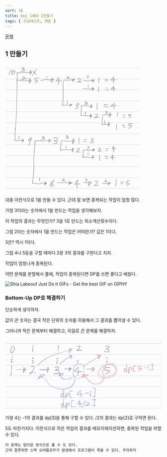 ```yaml
---
sort: 16
title: boj 1403 1만들기
tags: [ 코딩테스트, 백준 ]
---
```


[문제](https://www.acmicpc.net/problem/1403)

## 1 만들기

![image-20210130164332221](image-20210130164332221.png) 

대충 이런식으로 1을 만들 수 있다. 근데 잘 보면 중복되는 작업이 엄청 많다.

가령 3이라는 숫자에서 1을 만드는 작업을 생각해보자.

이 작업의 결과는 무엇인가? 3을 1로 만드는 최소계산횟수이다. 

그럼 2라는 숫자에서 1을 만드는 작업은 어떠한가? 값은 1이다. 

3은? 역시 1이다.

그럼 4나 5등을 구할 때마다 2랑 3의 결과를 구한다고 치자.

작업이 엄청나게 중복된다.

어떤 문제를 분할해서 풀때, 작업이 중복된다면 DP를 쓰면 좋다고 배웠다.

![Shia Labeouf Just Do It GIFs - Get the best GIF on GIPHY](https://media0.giphy.com/media/J7jsbfcJ2O5eo/giphy.gif) 

### Bottom-Up DP로 해결하기

단순하게 생각하자.

값이 큰 숫자는 결국 작은 단위의 숫자를 이용해서 그 결과를 뽑아낼 수 있다.

그러니까 작은 문제부터 해결하고, 이걸로 큰 문제를 해결하자.

![image-20210130165454303](image-20210130165454303.png) 

가령 4는 -1의 결과를 dp[3]을 통해 구할 수 있다. /2의 결과는 dp[2]로 구하면 된다.

5도 마찬가지다. 이런식으로 작은 작업의 결과를 메모이제이션하면, 중복된 작업을 피할 수 있다.

```note
이 문제는 탑다운 방식으로 풀 수 도 있다.
근데 잘못하면 스택 오버플로우가 발생해서 프로그램이 죽을 수 있다. 주의하자
```



